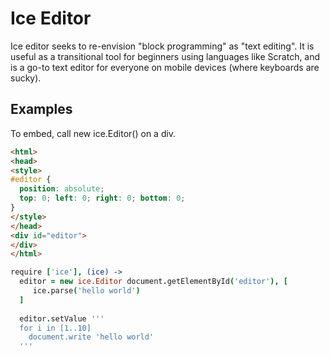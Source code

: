 Ice Editor
=================

Ice editor seeks to re-envision "block programming" as "text editing". It is useful as a transitional tool for beginners using languages like Scratch, and is a go-to text editor for everyone on mobile devices (where keyboards are sucky).

Examples
--------
To embed, call new ice.Editor() on a div.

```html
<html>
<head>
<style>
#editor {
  position: absolute;
  top: 0; left: 0; right: 0; bottom: 0;
}
</style>
</head>
<div id="editor">
</div>
</html>
```

```coffeescript
require ['ice'], (ice) ->
  editor = new ice.Editor document.getElementById('editor'), [
     ice.parse('hello world')
  ]
  
  editor.setValue '''
  for i in [1..10]
    document.write 'hello world'
  '''
```
